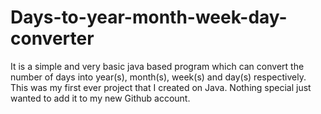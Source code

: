 # Days-to-year-month-week-day-converter
It is a simple and very basic java based program which can convert the number of days into year(s), month(s), week(s) and day(s) respectively. This was my first ever project that I created on Java. Nothing special just wanted to add it to my new Github account. 
